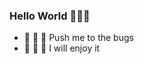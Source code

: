 ### Hello World :wave::wave::wave:

- :rocket: :rocket: :rocket: Push me to the bugs
- :bug: :bug: :bug: I will enjoy it

